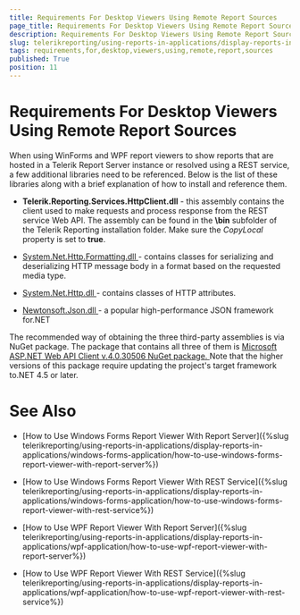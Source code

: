 ```yaml
---
title: Requirements For Desktop Viewers Using Remote Report Sources
page_title: Requirements For Desktop Viewers Using Remote Report Sources | for Telerik Reporting Documentation
description: Requirements For Desktop Viewers Using Remote Report Sources
slug: telerikreporting/using-reports-in-applications/display-reports-in-applications/requirements-for-desktop-viewers-using-remote-report-sources
tags: requirements,for,desktop,viewers,using,remote,report,sources
published: True
position: 11
---
```


# Requirements For Desktop Viewers Using Remote Report Sources



When using WinForms and WPF report viewers to show reports that are hosted in a Telerik Report Server instance or resolved using a REST service, a few additional libraries need to be referenced.         Below is the list of these libraries along with a brief explanation of how to install and reference them.       

* __Telerik.Reporting.Services.HttpClient.dll__ - this assembly contains the client used to make requests               and process response from the REST service Web API. The assembly can be found in the __\bin__ subfolder of the Telerik Reporting installation folder.               Make sure the *CopyLocal* property is set to __true__.             

* [                System.Net.Http.Formatting.dll              ](                https://msdn.microsoft.com/en-us/library/system.net.http.formatting(v=vs.118).aspx              )                - contains classes for serializing and deserializing HTTP message body in a format based on the requested media type.             

* [                System.Net.Http.dll              ](                https://msdn.microsoft.com/en-us/library/system.net.http(v=vs.118).aspx              )                - contains classes of HTTP attributes.             

* [                Newtonsoft.Json.dll              ](                https://msdn.microsoft.com/en-us/library/system.net.http(v=vs.118).aspx              )                - a popular high-performance JSON framework for.NET             

The recommended way of obtaining the three third-party assemblies is via NuGet package. The package that contains all three of them is            [            Microsoft ASP.NET Web API Client v.4.0.30506 NuGet package.          ](            https://www.nuget.org/packages/Microsoft.AspNet.WebApi.Client/4.0.30506          )            Note that the higher versions of this package require updating the project's target framework to.NET 4.5 or later.         


# See Also

 

* [How to Use Windows Forms Report Viewer With Report Server]({%slug telerikreporting/using-reports-in-applications/display-reports-in-applications/windows-forms-application/how-to-use-windows-forms-report-viewer-with-report-server%})

 

* [How to Use Windows Forms Report Viewer With REST Service]({%slug telerikreporting/using-reports-in-applications/display-reports-in-applications/windows-forms-application/how-to-use-windows-forms-report-viewer-with-rest-service%})

 

* [How to Use WPF Report Viewer With Report Server]({%slug telerikreporting/using-reports-in-applications/display-reports-in-applications/wpf-application/how-to-use-wpf-report-viewer-with-report-server%})

 

* [How to Use WPF Report Viewer With REST Service]({%slug telerikreporting/using-reports-in-applications/display-reports-in-applications/wpf-application/how-to-use-wpf-report-viewer-with-rest-service%})

